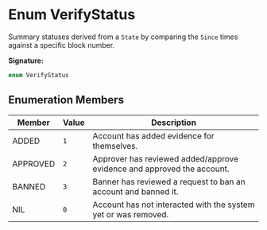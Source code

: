 
# Enum VerifyStatus

Summary statuses derived from a `State` by comparing the `Since` times against a specific block number.

<b>Signature:</b>

```typescript
enum VerifyStatus 
```

## Enumeration Members

|  Member | Value | Description |
|  --- | --- | --- |
|  ADDED | `1` | Account has added evidence for themselves. |
|  APPROVED | `2` | Approver has reviewed added/approve evidence and approved the account. |
|  BANNED | `3` | Banner has reviewed a request to ban an account and banned it. |
|  NIL | `0` | Account has not interacted with the system yet or was removed. |

